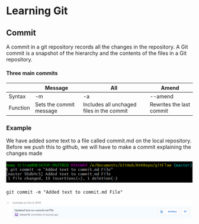 # Learning Git
## Commit 

A commit in a git repository records all the changes in the repository. A Git commit is a snapshot of the hierarchy and the contents of the files in a Git repository.

#### Three main commits

|   | Message |  All | Amend |
| - | ------- | ---- | ----- |
| Syntax | -m | -a | --amend |
| Function| Sets the commit message | Includes all unchaged files in the commit | Rewrites the last commit |

### Example

We have added some text to a file called commit.md on the local repository. Before we push this to github, we will have to make a commit explaining the changes made 

<img src="Screenshots/commit.png">

```
git commit -m "Added text to commit.md File"
```
<img src="Screenshots/commit2.png">